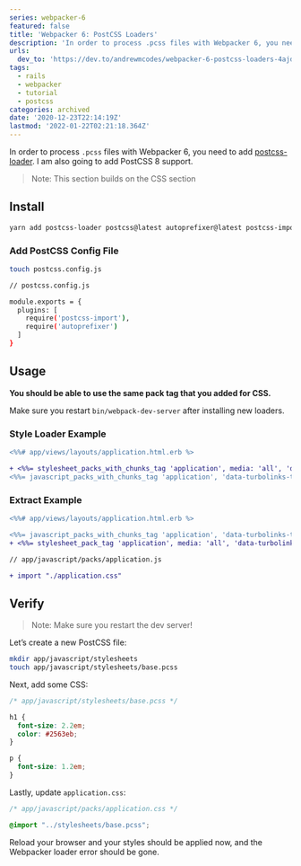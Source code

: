 ```yaml
---
series: webpacker-6
featured: false
title: 'Webpacker 6: PostCSS Loaders'
description: 'In order to process .pcss files with Webpacker 6, you need to add postcss-loader. I am also going to...'
urls:
  dev_to: 'https://dev.to/andrewmcodes/webpacker-6-postcss-loaders-4ajd'
tags:
  - rails
  - webpacker
  - tutorial
  - postcss
categories: archived
date: '2020-12-23T22:14:19Z'
lastmod: '2022-01-22T02:21:18.364Z'
---
```


In order to process `.pcss` files with Webpacker 6, you need to add [postcss-loader][1]. I am also going to add PostCSS 8 support.

> Note: This section builds on the CSS section

## Install

```bash
yarn add postcss-loader postcss@latest autoprefixer@latest postcss-import@latest
```

### Add PostCSS Config File

```bash
touch postcss.config.js
```

```bash
// postcss.config.js

module.exports = {
  plugins: [
    require('postcss-import'),
    require('autoprefixer')
  ]
}
```

## Usage

**You should be able to use the same pack tag that you added for CSS.**

Make sure you restart `bin/webpack-dev-server` after installing new loaders.

### Style Loader Example

```diff
<%%# app/views/layouts/application.html.erb %>

+ <%%= stylesheet_packs_with_chunks_tag 'application', media: 'all', 'data-turbolinks-track': 'reload' %>
<%%= javascript_packs_with_chunks_tag 'application', 'data-turbolinks-track': 'reload' %>
```

### Extract Example

```diff
<%%# app/views/layouts/application.html.erb %>

<%%= javascript_packs_with_chunks_tag 'application', 'data-turbolinks-track': 'reload' %>
+ <%%= stylesheet_pack_tag 'application', media: 'all', 'data-turbolinks-track': 'reload' %>
```

```diff
// app/javascript/packs/application.js

+ import "./application.css"
```

## Verify

> Note: Make sure you restart the dev server!

Let’s create a new PostCSS file:

```bash
mkdir app/javascript/stylesheets
touch app/javascript/stylesheets/base.pcss
```

Next, add some CSS:

```css
/* app/javascript/stylesheets/base.pcss */

h1 {
  font-size: 2.2em;
  color: #2563eb;
}

p {
  font-size: 1.2em;
}
```

Lastly, update `application.css`:

```css
/* app/javascript/packs/application.css */

@import "../stylesheets/base.pcss";
```

Reload your browser and your styles should be applied now, and the Webpacker loader error should be gone.

[1]: https://webpack.js.org/loaders/postcss-loader/ "postcss-loader"
